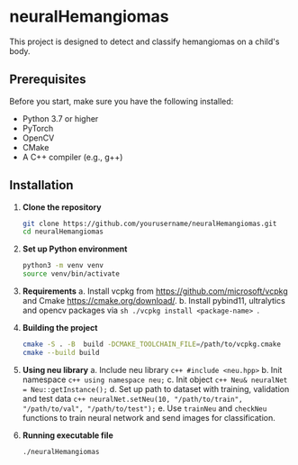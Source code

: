 # neuralHemangiomas
This project is designed to detect and classify hemangiomas on a child's body.

## Prerequisites

Before you start, make sure you have the following installed:

- Python 3.7 or higher
- PyTorch
- OpenCV
- CMake
- A C++ compiler (e.g., g++)

## Installation

1. **Clone the repository**

    ```sh
    git clone https://github.com/yourusername/neuralHemangiomas.git
    cd neuralHemangiomas
    ```

2. **Set up Python environment**
    ```sh
    python3 -m venv venv
    source venv/bin/activate
    ```

3. **Requirements**
    a. Install vcpkg from https://github.com/microsoft/vcpkg and Cmake https://cmake.org/download/.
    b. Install pybind11, ultralytics and opencv packages via ```sh ./vcpkg install <package-name> ```.

4. **Building the project**
    ```sh
    cmake -S . -B  build -DCMAKE_TOOLCHAIN_FILE=/path/to/vcpkg.cmake
    cmake --build build
    ```

5. **Using neu library**
    a. Include neu library ```c++ #include <neu.hpp>```
    b. Init namespace ```c++ using namespace neu;```
    c. Init object ```c++ Neu& neuralNet = Neu::getInstance();```
    d. Set up path to dataset with training, validation and test data ```c++ neuralNet.setNeu(10, "/path/to/train", "/path/to/val", "/path/to/test");```
    e. Use `trainNeu` and `checkNeu` functions to train neural network and send images for classification.

6. **Running executable file**
    ```sh
    ./neuralHemangiomas
    ```
